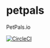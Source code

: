 # petpals
PetPals.io

[![CircleCI](https://circleci.com/gh/astro-viking-solutions/pawpals.svg?style=shield)](https://app.circleci.com/pipelines/github/astro-viking-solutions/pawpals)
